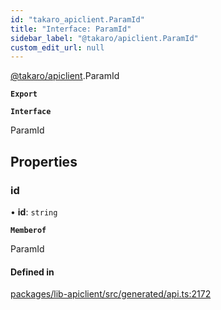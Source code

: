 ```yaml
---
id: "takaro_apiclient.ParamId"
title: "Interface: ParamId"
sidebar_label: "@takaro/apiclient.ParamId"
custom_edit_url: null
---
```


[@takaro/apiclient](../modules/takaro_apiclient.md).ParamId

**`Export`**

**`Interface`**

ParamId

## Properties

### id

• **id**: `string`

**`Memberof`**

ParamId

#### Defined in

[packages/lib-apiclient/src/generated/api.ts:2172](https://github.com/niekcandaele/Takaro/blob/91fb19b/packages/lib-apiclient/src/generated/api.ts#L2172)

